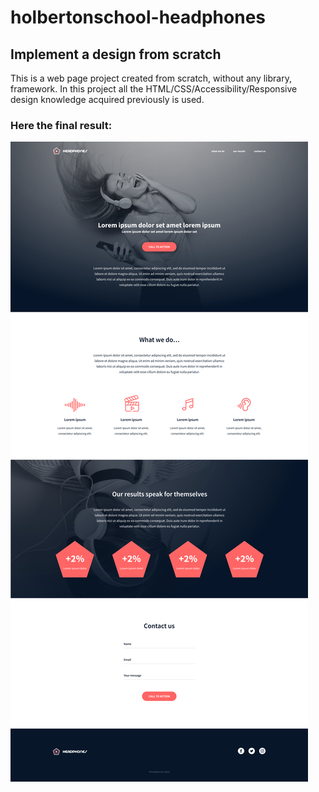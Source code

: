 # holbertonschool-headphones

## Implement a design from scratch

This is a web page project created from scratch, without any library, framework. In this project all the HTML/CSS/Accessibility/Responsive design knowledge acquired previously is used.

### Here the final result:

![plot](images/01_headphones_desktop@2x.png)
